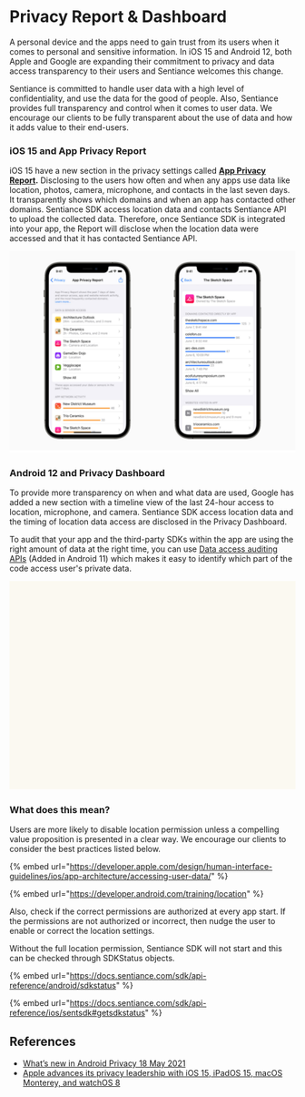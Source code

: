 # Privacy Report & Dashboard

A personal device and the apps need to gain trust from its users when it comes to personal and sensitive information. In iOS 15 and Android 12, both Apple and Google are expanding their commitment to privacy and data access transparency to their users and Sentiance welcomes this change.

Sentiance is committed to handle user data with a high level of confidentiality, and use the data for the good of people. Also, Sentiance provides full transparency and control when it comes to user data. We encourage our clients to be fully transparent about the use of data and how it adds value to their end-users.

### iOS 15 and App Privacy Report

iOS 15 have a new section in the privacy settings called [**App Privacy Report**](https://www.apple.com/newsroom/2021/06/apple-advances-its-privacy-leadership-with-ios-15-ipados-15-macos-monterey-and-watchos-8/)**.** Disclosing to the users how often and when any apps use data like location, photos, camera, microphone, and contacts in the last seven days. It transparently shows which domains and when an app has contacted other domains. Sentiance SDK access location data and contacts Sentiance API to upload the collected data. Therefore, once Sentiance SDK is integrated into your app, the Report will disclose when the location data were accessed and that it has contacted Sentiance API.

![](../.gitbook/assets/untitled-drawing-1-.png)

### Android 12 and Privacy Dashboard

To provide more transparency on when and what data are used, Google has added a new section with a timeline view of the last 24-hour access to location, microphone, and camera. Sentiance SDK access location data and the timing of location data access are disclosed in the Privacy Dashboard.

To audit that your app and the third-party SDKs within the app are using the right amount of data at the right time, you can use [Data access auditing APIs](https://developer.android.com/guide/topics/data/audit-access) (Added in Android 11) which makes it easy to identify which part of the code access user's private data.

![](../.gitbook/assets/untitled.gif)



### What does this mean?

Users are more likely to disable location permission unless a compelling value proposition is presented in a clear way. We encourage our clients to consider the best practices listed below.

{% embed url="https://developer.apple.com/design/human-interface-guidelines/ios/app-architecture/accessing-user-data/" %}

{% embed url="https://developer.android.com/training/location" %}

Also, check if the correct permissions are authorized at every app start. If the permissions are not authorized or incorrect, then nudge the user to enable or correct the location settings.&#x20;

Without the full location permission, Sentiance SDK will not start and this can be checked through SDKStatus objects.

{% embed url="https://docs.sentiance.com/sdk/api-reference/android/sdkstatus" %}

{% embed url="https://docs.sentiance.com/sdk/api-reference/ios/sentsdk#getsdkstatus" %}





## References

* [What’s new in Android Privacy 18 May 2021](https://android-developers.googleblog.com/2021/05/android-security-and-privacy-recap.html)
* [Apple advances its privacy leadership with iOS 15, iPadOS 15, macOS Monterey, and watchOS 8](https://www.apple.com/newsroom/2021/06/apple-advances-its-privacy-leadership-with-ios-15-ipados-15-macos-monterey-and-watchos-8)

